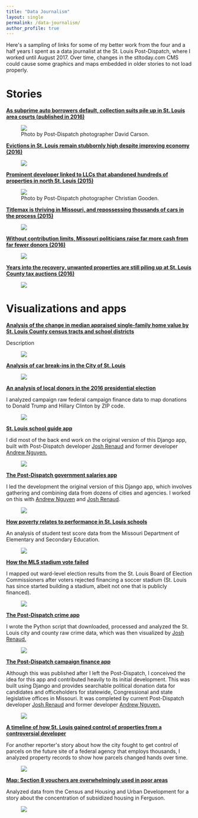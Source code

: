 ```yaml
---
title: "Data Journalism"
layout: single
permalink: /data-journalism/
author_profile: true
---
```


Here's a sampling of links for some of my better work from the four and a half years I spent as a data journalist at the St. Louis Post-Dispatch, where I worked until August 2017. Over time, changes in the stltoday.com CMS could cause some graphics and maps embedded in older stories to not load properly.

# Stories
<b><a href="https://www.stltoday.com/business/local/as-subprime-auto-borrowers-default-collection-suits-pile-up-in/article_241c726e-3532-537c-b1d2-b17e166cf92d.html">As subprime auto borrowers default, collection suits pile up in St. Louis area courts (published in 2016)</a></b>
<figure>
	<a href="https://www.stltoday.com/business/local/as-subprime-auto-borrowers-default-collection-suits-pile-up-in/article_241c726e-3532-537c-b1d2-b17e166cf92d.html"><img src="/assets/images/wm_site_subprime_loan.jpg"></a>
	<figcaption>Photo by Post-Dispatch photographer David Carson.</figcaption>
</figure>

<b><a href="https://www.stltoday.com/news/local/metro/as-the-economy-improves-evictions-in-st-louis-remain-stubbornly/article_55deb337-b65c-5c3a-a671-de513b6e205d.html">Evictions in St. Louis remain stubbornly high despite improving economy (2016)</a></b>
<figure>
	<a href="https://www.stltoday.com/news/local/metro/as-the-economy-improves-evictions-in-st-louis-remain-stubbornly/article_55deb337-b65c-5c3a-a671-de513b6e205d.html"><img src="/assets/images/wm_site_evictions_map.png"></a>
</figure>

<b><a href="https://www.stltoday.com/business/local/assets-no-more-steve-roberts-linked-to-company-that-let/article_fbf15eba-b881-5e7a-9651-6e8ccfa5bb33.html">Prominent developer linked to LLCs that abandoned hundreds of properties in north St. Louis (2015)</a></b>
<figure>
	<a href="https://www.stltoday.com/business/local/assets-no-more-steve-roberts-linked-to-company-that-let/article_fbf15eba-b881-5e7a-9651-6e8ccfa5bb33.html"><img src="/assets/images/wm_site_urban_assets_cgooden.jpg"></a>
	<figcaption>Photo by Post-Dispatch photographer Christian Gooden.</figcaption>
</figure>

<b><a href="https://www.stltoday.com/business/local/titlemax-is-thriving-in-missouri-and-repossessing-thousands-of-cars/article_d8ea72b3-f687-5be4-8172-9d537ac94123.html">Titlemax is thriving in Missouri, and repossessing thousands of cars in the process (2015)</a></b>
<figure>
	<a href="https://www.stltoday.com/business/local/titlemax-is-thriving-in-missouri-and-repossessing-thousands-of-cars/article_d8ea72b3-f687-5be4-8172-9d537ac94123.html"><img src="/assets/images/wm_site_titlemax_screenshot.jpg"></a>
</figure>

<b><a href="https://www.stltoday.com/news/local/govt-and-politics/as-campaign-spending-soars-missouri-voters-contemplate-reinstating-limits/article_30188c87-1c49-51b0-8d4d-a569e66de28d.html">Without contribution limits, Missouri politicians raise far more cash from far fewer donors (2016)</a></b>
<figure>
	<a href="https://www.stltoday.com/news/local/govt-and-politics/as-campaign-spending-soars-missouri-voters-contemplate-reinstating-limits/article_30188c87-1c49-51b0-8d4d-a569e66de28d.html"><img src="/assets/images/wm_site_campfi_screenshot.png"></a>
</figure>

<b><a href="https://www.stltoday.com/news/local/govt-and-politics/properties-pile-up-at-st-louis-county-tax-sales/article_8d87e7aa-6f91-563f-82d7-30caa3c806b3.html">Years into the recovery, unwanted properties are still piling up at St. Louis County tax auctions (2016)</a></b>
<figure>
	<a href="https://www.stltoday.com/news/local/govt-and-politics/properties-pile-up-at-st-louis-county-tax-sales/article_8d87e7aa-6f91-563f-82d7-30caa3c806b3.html"><img src="/assets/images/wm_site_castle_pointe_screenshot.png"></a>
</figure>

# Visualizations and apps

<b><a href="https://www.stltoday.com/business/local/st-louis-county-home-values-show-broad-increases-as-north/article_94062bbc-0497-5ea7-92fc-2a506cf57d94.htmlhttps://www.stltoday.com/business/local/st-louis-county-home-values-show-broad-increases-as-north/article_94062bbc-0497-5ea7-92fc-2a506cf57d94.html">Analysis of the change in median appraised single-family home value by St. Louis County census tracts and school districts</a></b>
<p>Description</p>
<figure>
	<a href="https://www.stltoday.com/business/local/st-louis-county-home-values-show-broad-increases-as-north/article_94062bbc-0497-5ea7-92fc-2a506cf57d94.htmlhttps://www.stltoday.com/business/local/st-louis-county-home-values-show-broad-increases-as-north/article_94062bbc-0497-5ea7-92fc-2a506cf57d94.html"><img src="/assets/images/wm_site_re_prices_map_screenshot.png"></a>
</figure>

<b><a href="https://www.stltoday.com/news/local/crime-and-courts/car-break-ins-are-so-bad-they-re-part-of/article_d539cbb5-ce9b-530a-9fa0-78e3dbdcbf1b.html">Analysis of car break-ins in the City of St. Louis</a></b>
<figure>
	<a href="https://www.stltoday.com/news/local/crime-and-courts/car-break-ins-are-so-bad-they-re-part-of/article_d539cbb5-ce9b-530a-9fa0-78e3dbdcbf1b.html"><img src="/assets/images/wm_site_car_breakins.png"></a>
</figure>

<b><a href="https://www.stltoday.com/news/local/govt-and-politics/how-much-money-are-trump-and-clinton-raising-in-your/html_be4a4eed-1089-5934-b44b-d6f6a0387916.html">An analysis of local donors in the 2016 presidential election</a></b>
<p>I analyzed campaign raw federal campaign finance data to map donations to Donald Trump and Hillary Clinton by ZIP code.</p>
<figure>
	<a href="https://www.stltoday.com/news/local/govt-and-politics/how-much-money-are-trump-and-clinton-raising-in-your/html_be4a4eed-1089-5934-b44b-d6f6a0387916.html"><img src="assets/images/wm_site_campfi_map_screenshot.png"></a>
</figure>

<b><a href="https://graphics.stltoday.com/apps/education/schools/">St. Louis school guide app</a></b>
<p>I did most of the back end work on the original version of this Django app, built with Post-Dispatch developer <a href="https://twitter.com/Kirkman">Josh Renaud</a> and former developer <a href="https://twitter.com/onlyandrewn">Andrew Nguyen.</a></p>
<figure>
	<a href="https://graphics.stltoday.com/apps/education/schools/"><img src="/assets/images/wm_site_school_app_screenshot.png"></a>
</figure>

<b><a href="https://graphics.stltoday.com/apps/payrolls/salaries/">The Post-Dispatch government salaries app</a></b>
<p>I led the development the original version of this Django app, which involves gathering and combining data from dozens of cities and agencies. I worked on this with <a href="https://twitter.com/onlyandrewn">Andrew Nguyen</a> and <a href="https://twitter.com/Kirkman">Josh Renaud</a>.</p>
<figure>
	<a href="https://graphics.stltoday.com/apps/payrolls/salaries/"><img src="/assets/images/wm_site_salary_app_screenshot.png"></a>
</figure>

<b><a href="https://www.stltoday.com/news/multimedia/special/st-louis-area-schools-how-poverty-relates-to-performance/html_48fd45ba-a094-55c0-ac2e-d46a78165a05.html">How poverty relates to performance in St. Louis schools</a></b>
<p>An analysis of student test score data from the Missouri Department of Elementary and Secondary Education.</p>
<figure>
	<a href="https://www.stltoday.com/news/multimedia/special/st-louis-area-schools-how-poverty-relates-to-performance/html_48fd45ba-a094-55c0-ac2e-d46a78165a05.html"><img src="/assets/images/wm_site_map_score_sreenshot.png"></a>
</figure>

<b><a href="https://www.stltoday.com/news/local/map-how-the-mls-stadium-vote-failed/article_2dc4be87-9bfb-5d62-917e-037bcdeb5ce5.html">How the MLS stadium vote failed</a></b>
<p>I mapped out ward-level election results from the St. Louis Board of Election Commissioners after voters rejected financing a soccer stadium (St. Louis has since started building a stadium, albeit not one that is publicly financed).</p>
<figure>
	<a href="https://www.stltoday.com/news/local/map-how-the-mls-stadium-vote-failed/article_2dc4be87-9bfb-5d62-917e-037bcdeb5ce5.html"><img src="/assets/images/wm_site_mls_vote_screenshot.png"></a>
</figure>

<b><a href="https://graphics.stltoday.com/apps/crime/">The Post-Dispatch crime app</a></b>
<p>I wrote the Python script that downloaded, processed and analyzed the St. Louis city and county raw crime data, which was then visualized by <a href="https://twitter.com/Kirkman">Josh Renaud.</a></p>
<figure>
	<a href="https://graphics.stltoday.com/apps/crime/"><img src="/assets/images/wm_site_crime_app_screenshot.png"></a>
</figure>

<b><a href="https://graphics.stltoday.com/apps/campaign-finance/missouri/">The Post-Dispatch campaign finance app</a></b>
<p>Although this was published after I left the Post-Dispatch, I conceived the idea for this app and contributed heavily to its initial development. This was built using Django and provides searchable political donation data for candidates and officeholders for statewide, Congressional and state legislative offices in Missouri. It was completed by current Post-Dispatch developer <a href="https://twitter.com/Kirkman">Josh Renaud</a> and former developer <a href="https://twitter.com/onlyandrewn">Andrew Nguyen.</a></p>
<figure>
	<a href="https://graphics.stltoday.com/apps/campaign-finance/missouri/"><img src="/assets/images/wm_site_campfi_app_screenshot.png"></a>
</figure>

<b><a href="https://www.stltoday.com/news/local/metro/tug-of-war-nearly-derailed-nga-s-move-to-north/article_127d2820-2b9c-5c18-8b27-c795b2f189d9.html">A timeline of how St. Louis gained control of properties from a controversial developer</a></b>
<p>For another reporter's story about how the city fought to get control of parcels on the future site of a federal agency that employs thousands, I analyzed property records to show how parcels changed hands over time.</p>
<figure>
	<a href="https://www.stltoday.com/news/local/metro/tug-of-war-nearly-derailed-nga-s-move-to-north/article_127d2820-2b9c-5c18-8b27-c795b2f189d9.html"><img src="wm_site_mkee_map_screenshot.png"></a>
</figure>

<b><a href="https://www.stltoday.com/news/local/metro/as-low-income-housing-boomed-ferguson-pushed-back/article_fcb97a3c-8bb7-54a5-9565-255301753142.html">Map: Section 8 vouchers are overwhelmingly used in poor areas</a></b>
<p>Analyzed data from the Census and Housing and Urban Development for a story about the concentration of subsidized housing in Ferguson.</p>
<figure>
	<a href="https://www.stltoday.com/news/local/metro/as-low-income-housing-boomed-ferguson-pushed-back/article_fcb97a3c-8bb7-54a5-9565-255301753142.html"><img src="assets/images/wm_site_section_8.png"></a>
</figure>